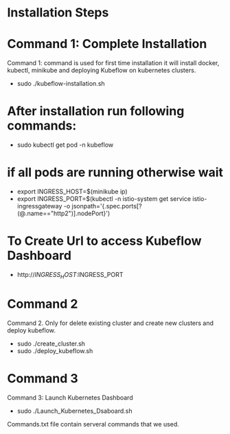 # Installation Steps
# Command 1: Complete Installation
Command 1: command is used for first time installation it will install docker, kubectl, minikube and deploying Kubeflow on kubernetes clusters.
- sudo ./kubeflow-installation.sh
# After installation run following commands:
- sudo kubectl get pod -n kubeflow 
# if all pods are running otherwise wait 
- export INGRESS_HOST=$(minikube ip)
- export INGRESS_PORT=$(kubectl -n istio-system get service istio-ingressgateway -o jsonpath='{.spec.ports[?(@.name=="http2")].nodePort}')
# To Create Url to access Kubeflow Dashboard
- http://$INGRESS_HOST:$INGRESS_PORT

# Command 2
Command 2. Only for delete existing cluster and create new clusters and deploy kubeflow.
- sudo ./create_cluster.sh 
- sudo ./deploy_kubeflow.sh   

# Command 3
Command 3: Launch Kubernetes Dashboard
- sudo ./Launch_Kubernetes_Dsaboard.sh

Commands.txt file contain serveral commands that we used.
